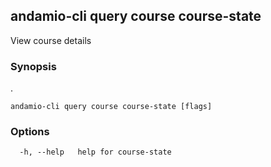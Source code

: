 ## andamio-cli query course course-state

View course details

### Synopsis

.

```
andamio-cli query course course-state [flags]
```

### Options

```
  -h, --help   help for course-state
```

